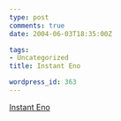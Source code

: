 ```yaml
---
type: post
comments: true
date: 2004-06-03T18:35:00Z

tags:
- Uncategorized
title: Instant Eno

wordpress_id: 363
---
```


[Instant Eno](http://www.zeldman.com/daily/0604a.shtml#instanteno)
